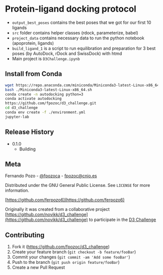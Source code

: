 # Protein-ligand docking protocol

* `output_best_poses` contains the best poses that we got for our first 10 ligands
* `src` folder contains helper classes (rdock, parameterize, babel)
* `project_data` contains necessary data to run the python notebook (apoprotein, ligands)
* `build_ligand_1` is a script to run equilibration and preparation for 3 best poses (by AutoDock, rDock and SwissDock) with htmd
* Main project is `D3Challenge.ipynb`

## Install from Conda
```sh
wget https://repo.anaconda.com/miniconda/Miniconda3-latest-Linux-x86_64.sh
bash ./Miniconda3-latest-Linux-x86_64.sh
conda create -n autodocking python=3
conda activate autodocking
https://github.com/fpozoc/d3_challenge.git
cd d3_challenge 
conda env create -f ./environment.yml
jupyter-lab
```

## Release History

* 0.1.0
    * Building

## Meta

Fernando Pozo - [@fpozoca](https://twitter.com/fpozoca) - fpozoc@cnio.es

Distributed under the GNU General Public License. See ``LICENSE`` for more information.

[https://github.com/ferpozo6](https://github.com/ferpozo6)

Originally it was created from a collaborative project [https://github.com/novikk/d3_challenge](https://github.com/novikk/d3_challenge) to participate in the [D3 Challenge](https://drugdesigndata.org/about/challenge-pl-2016-1)

## Contributing

1. Fork it (<https://github.com/fpozoc/d3_challenge>)
2. Create your feature branch (`git checkout -b feature/fooBar`)
3. Commit your changes (`git commit -am 'Add some fooBar'`)
4. Push to the branch (`git push origin feature/fooBar`)
5. Create a new Pull Request